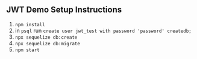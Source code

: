 ## JWT Demo Setup Instructions
1. `npm install`
2. in `psql` run `create user jwt_test with password 'password' createdb;`
3. `npx sequelize db:create`
4. `npx sequelize db:migrate`
5. `npm start`